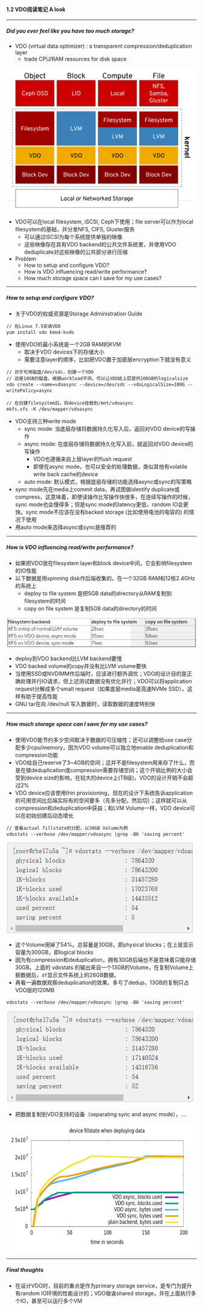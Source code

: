 #### 1.2 VDO阅读笔记 A look

---

##### Did you ever feel like you have too much storage?

* VDO (virtual data optimizer) : a transparent compression/deduplication layer
  * trade CPU/RAM resources for disk space

![1582870409442](img/1582870409442.png)

* VDO可以在local filesystem, iSCSI, Ceph下使用；file server可以作为local filesystem的基础，并分发NFS, CIFS, Gluster服务
  * 可以通过iSCSI为每个系统提供单独的映像
  * 这些映像存在具有VDO backend的公共文件系统里，并使用VDO deduplicate对这些映像的公共部分进行压缩
* Problem
  * How to setup and configure VDO?
  * How is VDO influencing read/write performance?
  * How much storage space can I save for my use cases?

---

##### How to setup and configure VDO?

* 关于VDO的权威资源是Storage Administration Guide

```
// 在Linux 7.5安装VDO
yum install vdo kmod-kvdo
```

* 使用VDO的最小系统是一个2GB RAM的KVM
  * 取决于VDO devices下的存储大小
  * 需要注意layer的顺序，比如把VDO置于加密层encryption下就没有意义

```
// 对于可用磁盘/dev/sdc，创建一个VDO
// 这是10GB的磁盘，根据workload不同，可以让VDO给上层提供100GB的logicalsize
vdo create --name=vdoasync --device=/dev/sdc --vdoLogicalSize=100G --writePolicy=async

// 在创建filesystem后，将device挂载到/mnt/vdoasync
mkfs.xfs -K /dev/mapper/vdoasync
```

* VDO支持三种write mode
  * sync mode: 当底层存储将数据持久化写入后，返回对VDO device的写操作
  * async mode: 在底层存储将数据持久化写入前，就返回对VDO device的写操作
    * VDO也遵循来自上层layer的flush request
    * 即使在async mode，也可以安全的处理数据，类似其他有volatile write back cache的device
  * auto mode: 默认模式，根据底层存储的功能选择async或sync的写策略
* sync mode先在media上commit data，再试图做identify duplicate或compress，这意味着，即使读操作比写操作快很多，在连续写操作的时候，sync mode也会慢得多；但是sync mode的latency更低，random IO会更快。sync mode不应该在没有backed storage (比如使用电池的电容的) 的情况下使用
* 用auto mode来选择async或sync是推荐的

---

##### How is VDO influencing read/write performance?

* 如果把VDO放在filesystem layer和block device中间，它会影响filesystem的IO性能
* 以下数据是用spinning disk作后端收集的，在一个32GB RAM和12核2.4GHz的系统上
  * deploy to file system 是把5GB data的directory从RAM复制到filesystem的时间
  * copy on file system 是复制5GB data的directory的时间

![1577953773518](img/1577953773518.png)

* deploy到VDO backend比LVM backend要慢
* VDO backed volume的copy并没有比LVM volume要快
* 当使用SSD或NVDIMM作后端时，应该进行额外调优；VDO的设计目的是正确处理并行IO请求，但上述测试数据没有优化并行；VDO可以将application request分解成多个small request（如果底层media是高速NVMe SSD），这样有助于提高性能
* GNU tar在向 /dev/null 写入数据时，读取数据的速度特别快

---

##### How much storage space can I save for my use cases?

* 使用VDO能节约多少空间取决于数据的可压缩性；还可以调整给use case分配多少cpu/memory，因为VDO volume可以独立地enable deduplication和compression功能
* VDO给自己reserve了3~4GB的空间；这并不是filesystem用来存了什么，而是在做deduplication或compression需要存储空间；这个开销比例的大小会受到device size的影响，在较大的device上(TB级)，VDO的设计开销不会超过2%
* VDO device应该使用thin provisioning，现在的设计下系统告诉application的可用空间比后端实际有的空间要多（先多分配，然后切）；这样就可以从compression和deduplication中获益；和LVM Volume一样，VDO device可以在初始创建后动态增长

```
// 查看actual fillstate的分配，以30GB Volume为例
vdostats --verbose /dev/mapper/vdoasync |grep -B6 'saving percent'
```

![1577955363439](img/1577955363439.png)

* 这个Volume用掉了54%。总容量是30GB，即physical blocks；在上层显示容量为300GB，即logical blocks
* 因为有compression和deduplication，拥有30GB后端也不是意味着只能存储30GB。上面的 vdostats 的输出来自一个13GB的Volume，在复制Volume上额数据后，`df`显示文件系统上的26GB数据。
* 再看一遍数据观察deduplication的效果。多亏了dedup，13GB的复制只占VDO层的120MB 

``````
vdostats --verbose /dev/mapper/vdoasync |grep -B6 'saving percent'
``````

![1577964492178](img/1577964492178.png)

* 把数据复制到VDO支持的设备（separating sync and async mode），...

![1582870450747](img/1582870450747.png)

---

##### Final thoughts

* 在设计VDO时，目前的重点是作为primary storage service，是专门为提升有random IO环境的性能设计的；VDO做诶shared storage，并在上面执行多个IO，甚至可以运行多个VM